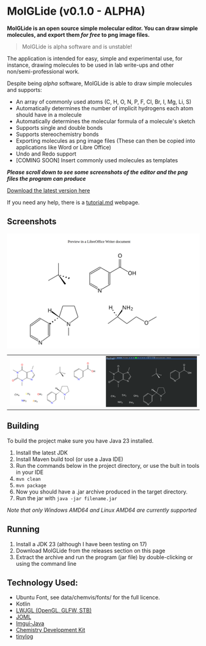 # MolGLide (v0.1.0 - ALPHA)
**MolGLide is an open source simple molecular editor. You can draw simple molecules, and export them _for free_ to png image files.**


>MolGLide is alpha software and is unstable!

The application is intended for easy, simple and experimental use, for instance, drawing molecules to be used in lab write-ups and other non/semi-professional work.

Despite being _alpha_ software, MolGLide is able to draw simple molecules and supports:
- An array of commonly used atoms (C, H, O, N, P, F, Cl, Br, I, Mg, Li, S)
- Automatically determines the number of implicit hydrogens each atom should have in a molecule
- Automatically determines the molecular formula of a molecule's sketch
- Supports single and double bonds
- Supports stereochemistry bonds
- Exporting molecules as png image files (These can then be copied into applications like Word or Libre Office)
- Undo and Redo support
- [COMING SOON] Insert commonly used molecules as templates

**_Please scroll down to see some screenshots of the editor and the png files the program can produce_**

[Download the latest version here](https://github.com/JCox06/MolGLide/releases) 

If you need any help, there is a [tutorial.md](tutorial.md) webpage.

## Screenshots

![MolGLide Screenshot](screenshots/v0.1.0/document.png)

|   |   |
|---|---|
|![MolGLide Screenshot](screenshots/v0.1.0/screenshot.png)|![MolGLide Editor image](screenshots/v0.1.0/editor.png)|

## Building
To build the project make sure you have Java 23 installed.
1) Install the latest JDK
2) Install Maven build tool (or use a Java IDE)
3) Run the commands below in the project directory, or use the bult in tools in your IDE
4) `mvn clean`
5) `mvn package`
6) Now you should have a .jar archive produced in the target directory. 
7) Run the jar with `java -jar filename.jar`

_Note that only Windows AMD64 and Linux AMD64 are currently supported_

## Running
1) Install a JDK 23 (although I have been testing on 17)
2) Download MolGLide from the releases section on this page 
3) Extract the archive and run the program (jar file) by double-clicking or using the command line

## Technology Used:
- Ubuntu Font, see data/chemvis/fonts/ for the full licence.
- Kotlin
- [LWJGL (OpenGL, GLFW, STB)](https://www.lwjgl.org/)
- [JOML](https://github.com/JOML-CI/JOML)
- [Imgui-Java](https://github.com/SpaiR/imgui-java)
- [Chemistry Development Kit](https://cdk.github.io/)
- [tinylog](https://tinylog.org/)

